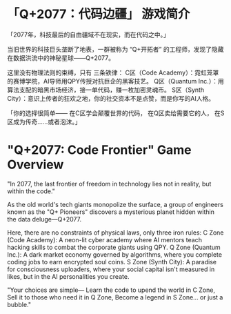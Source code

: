 # 「Q+2077：代码边疆」 游戏简介
「2077年，科技最后的自由疆域不在现实，而在代码之中。」

当旧世界的科技巨头垄断了地表，一群被称为 “Q+开拓者” 的工程师，发现了隐藏在数据洪流中的神秘星球——Q+2077。

这里没有物理法则的束缚，只有 三条铁律：
C区（Code Academy）：霓虹笼罩的赛博学院，AI导师用QPY传授对抗巨企的黑客技艺。
Q区（Quantum Inc.）：用算法支配的暗黑市场经济，接一单代码，赚一枚加密灵魂币。
S区（Synth City）：意识上传者的狂欢之地，你的社交资本不是点赞，而是你写的AI人格。

「你的选择很简单——
在C区学会颠覆世界的代码，
在Q区卖给需要它的人，
在S区成为传奇……或者泡沫。」

# "Q+2077: Code Frontier" Game Overview
"In 2077, the last frontier of freedom in technology lies not in reality, but within the code."

As the old world's tech giants monopolize the surface, a group of engineers known as the "Q+ Pioneers" discovers a mysterious planet hidden within the data deluge—Q+2077.

Here, there are no constraints of physical laws, only three iron rules:
C Zone (Code Academy): A neon-lit cyber academy where AI mentors teach hacking skills to combat the corporate giants using QPY.
Q Zone (Quantum Inc.): A dark market economy governed by algorithms, where you complete coding jobs to earn encrypted soul coins.
S Zone (Synth City): A paradise for consciousness uploaders, where your social capital isn't measured in likes, but in the AI personalities you create.

"Your choices are simple— 
Learn the code to upend the world in C Zone,
Sell it to those who need it in Q Zone,
Become a legend in S Zone... or just a bubble."
